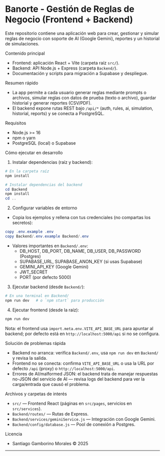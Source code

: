 # Banorte - Gestión de Reglas de Negocio (Frontend + Backend)

Este repositorio contiene una aplicación web para crear, gestionar y simular reglas de negocio con soporte de AI (Google Gemini), reportes y un historial de simulaciones.

Contenido principal
- Frontend: aplicación React + Vite (carpeta raíz `src/`).
- Backend: API Node.js + Express (carpeta `Backend/`).
- Documentación y scripts para migración a Supabase y despliegue.

Resumen rápido
- La app permite a cada usuario generar reglas mediante prompts o archivos, simular reglas con datos de prueba (texto o archivo), guardar historial y generar reportes (CSV/PDF).
- El backend expone rutas REST bajo `/api/*` (auth, rules, ai, simulation, historial, reports) y se conecta a PostgreSQL.

Requisitos
- Node.js >= 16
- npm o yarn
- PostgreSQL (local) o Supabase

Cómo ejecutar en desarrollo

1) Instalar dependencias (raíz y backend):

```powershell
# En la carpeta raíz
npm install

# Instalar dependencias del backend
cd Backend
npm install
cd ..
```

2) Configurar variables de entorno

- Copia los ejemplos y rellena con tus credenciales (no compartas los secretos):

```powershell
copy .env.example .env
copy Backend/.env.example Backend/.env
```

- Valores importantes en `Backend/.env`:
	- DB_HOST, DB_PORT, DB_NAME, DB_USER, DB_PASSWORD (Postgres)
	- SUPABASE_URL, SUPABASE_ANON_KEY (si usas Supabase)
	- GEMINI_API_KEY (Google Gemini)
	- JWT_SECRET
	- PORT (por defecto 5000)

3) Ejecutar backend (desde `Backend/`):

```powershell
# En una terminal en Backend/
npm run dev   # o `npm start` para producción
```

4) Ejecutar frontend (desde la raíz):

```powershell
npm run dev
```

Nota: el frontend usa `import.meta.env.VITE_API_BASE_URL` para apuntar al backend; por defecto está en `http://localhost:5000/api` si no se configura.


Solución de problemas rápida
- Backend no arranca: verifica `Backend/.env`, usa `npm run dev` en `Backend/` y revisa la salida.
- Frontend no se conecta: confirma `VITE_API_BASE_URL` o usa la URL por defecto `/api` (proxy) o `http://localhost:5000/api`.
- Errores de AI/malformed JSON: el backend trata de manejar respuestas no-JSON del servicio de AI — revisa logs del backend para ver la carga/entrada que causó el problema.

Archivos y carpetas de interés
- `src/` — Frontend React (páginas en `src/pages`, servicios en `src/services`).
- `Backend/routes/` — Rutas de Express.
- `Backend/services/geminiService.js` — Integración con Google Gemini.
- `Backend/config/database.js` — Pool de conexión a Postgres.

Licencia
 - Santiago Gamborino Morales © 2025
---


 
